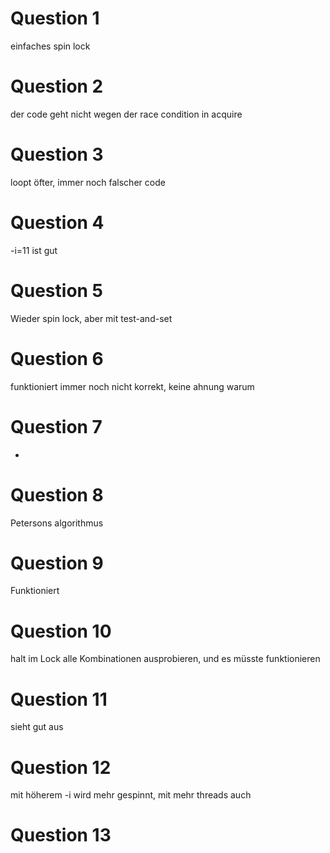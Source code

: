# Question 1

einfaches spin lock

# Question 2

der code geht nicht wegen der race condition in acquire

# Question 3

loopt öfter, immer noch falscher code

# Question 4

-i=11 ist gut

# Question 5

Wieder spin lock, aber mit test-and-set

# Question 6

funktioniert immer noch nicht korrekt, keine ahnung warum

# Question 7

-

# Question 8

Petersons algorithmus

# Question 9

Funktioniert

# Question 10

halt im Lock alle Kombinationen ausprobieren, und es müsste funktionieren

# Question 11

sieht gut aus

# Question 12

mit höherem -i wird mehr gespinnt, mit mehr threads auch

# Question 13

